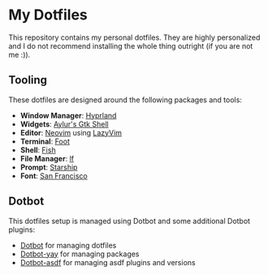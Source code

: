 # My Dotfiles

This repository contains my personal dotfiles. They are highly personalized and I do not recommend installing the whole thing outright (if you are not me :)).

## Tooling

These dotfiles are designed around the following packages and tools:


- **Window Manager**: [Hyprland](https://github.com/hyprwm/Hyprland)
- **Widgets**: [Aylur's Gtk Shell](https://github.com/Aylur/ags)
- **Editor**: [Neovim](https://neovim.io/) using [LazyVim](https://www.lazyvim.org/)
- **Terminal**: [Foot](https://codeberg.org/dnkl/foot/)
- **Shell**: [Fish](https://fishshell.com/)
- **File Manager**: [lf](https://github.com/gokcehan/lf)
- **Prompt**: [Starship](https://starship.rs/)
- **Font**: [San Francisco](https://developer.apple.com/fonts/)

## Dotbot

This dotfiles setup is managed using Dotbot and some additional Dotbot plugins:

- [Dotbot](https://github.com/anishathalye/dotbot) for managing dotfiles
- [Dotbot-yay](https://github.com/sobolevn/dotbot-asdf) for managing packages
- [Dotbot-asdf](https://github.com/OxSon/dotbot-yay/) for managing asdf plugins and versions
